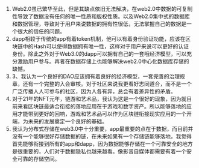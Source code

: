 
1. Web2.0虽已繁华至此，但是其缺点依旧无法解决，在web2.0中数据的可复制性导致了数据没有任何的唯一性质和版权性质。以及Web2.0集中式的数据库和数据管理，导致对于用户来说数据的拥有性很低，无法掌握自己的数据是一个很大的信任的问题。
2. dapp相较于传统的app有着token机制，他可以有着身份验证功能，应该在区块链中的Hash可以使得数据拥有唯一性，这样对于用户来说可以更好的认证身份。除此之外对于Web3.0的dapp可以拥有自己的一套哦经济模型，可以充分激励用户参与。再者在数据存储上也能够解决web2.0中心化数据库存储的缺憾。
3. 3、我认为一个良好的DAO应该拥有着良好的经济模型，一套完善的治理规章，还有一个完整的入会审核。对于社区来说我更看好志同道合，而不是一个广泛传播人人可参与的社区，因为人各有异，总会有着差异性的矛盾。
4. 对于21年的NFT元年，链游和艺术品，我认为这是一个很好的现象，因为就目前来看区块链最适合衔接的落地应用在于游戏和数字资产。所以能够落地的应用才能带到更好的回响，游戏和艺术品可以作为区块链衔接现实应用的一个开端，为未来的发展奠定一个良好的基础。
5. 我认为分布式存储在web3.0中十分重要，app最重要的点在于数据，而目前并没有一个能够很好存储数据的链，在未来如果有一个存储链能够落地，我觉得首先能够衔接到所有的app和dapp，因为数据能够存储在一个可靠安全的地方是很重要的，人们对于数据隐私也越来越看。像影音自媒体都需要有着一个安全可靠的存储空间。
